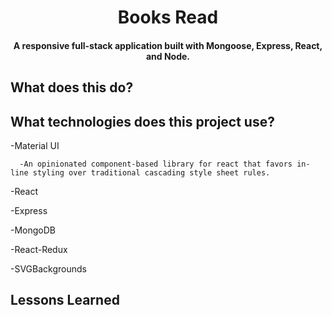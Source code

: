 
<h1 align="center">
  Books Read
</h1>

<h4 align="center">A responsive full-stack application built with Mongoose, Express, React, and Node.</h4>

## What does this do?

## What technologies does this project use? 

  -Material UI
  
      -An opinionated component-based library for react that favors in-line styling over traditional cascading style sheet rules.
  
  -React
  
  -Express
  
  -MongoDB
  
  -React-Redux
  
  -SVGBackgrounds

## Lessons Learned



